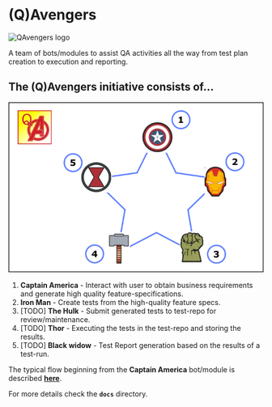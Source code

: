 # (Q)Avengers

![QAvengers logo](docs/resourcesQAvengers.png/?raw=true)

A team of bots/modules to assist QA activities all the way from test plan creation to execution and reporting.

## The (Q)Avengers initiative consists of...

![QAvengers logo](docs/resources/QAvengers-flow.png/?raw=true)

1. **Captain America** -  Interact with user to obtain business requirements and generate high quality feature-specifications.
2. **Iron Man** - Create tests from the high-quality feature specs.
3. [TODO] **The Hulk** - Submit generated tests to test-repo for review/maintenance.
4. [TODO] **Thor** - Executing the tests in the test-repo and storing the results.
5. [TODO] **Black widow** - Test Report generation based on the results of a test-run.

The typical flow beginning from the **Captain America** bot/module is described <a href="https://github.com/DevonQAHackathon/avengers/blob/master/docs/ChatFlow.md" target="_blank">**here**</a>.

For more details check the **`docs`** directory.

